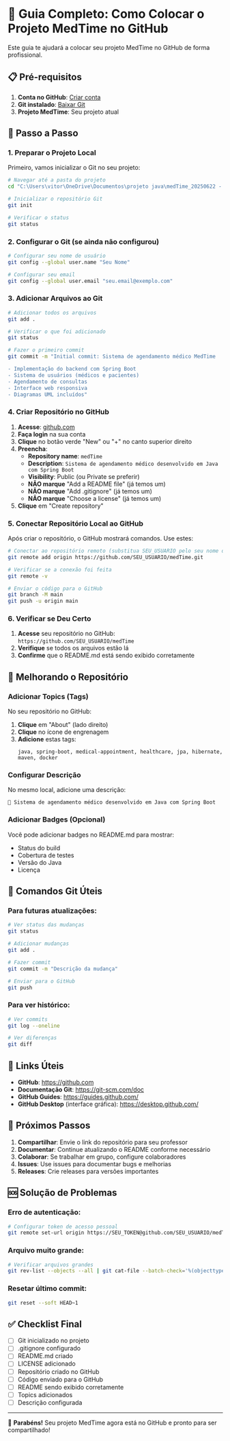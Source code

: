 # 🚀 Guia Completo: Como Colocar o Projeto MedTime no GitHub

Este guia te ajudará a colocar seu projeto MedTime no GitHub de forma profissional.

## 📋 Pré-requisitos

1. **Conta no GitHub**: [Criar conta](https://github.com/signup)
2. **Git instalado**: [Baixar Git](https://git-scm.com/downloads)
3. **Projeto MedTime**: Seu projeto atual

## 🔧 Passo a Passo

### 1. Preparar o Projeto Local

Primeiro, vamos inicializar o Git no seu projeto:

```bash
# Navegar até a pasta do projeto
cd "C:\Users\vitor\OneDrive\Documentos\projeto java\medTime_20250622 - Testes\medTime"

# Inicializar o repositório Git
git init

# Verificar o status
git status
```

### 2. Configurar o Git (se ainda não configurou)

```bash
# Configurar seu nome de usuário
git config --global user.name "Seu Nome"

# Configurar seu email
git config --global user.email "seu.email@exemplo.com"
```

### 3. Adicionar Arquivos ao Git

```bash
# Adicionar todos os arquivos
git add .

# Verificar o que foi adicionado
git status

# Fazer o primeiro commit
git commit -m "Initial commit: Sistema de agendamento médico MedTime

- Implementação do backend com Spring Boot
- Sistema de usuários (médicos e pacientes)
- Agendamento de consultas
- Interface web responsiva
- Diagramas UML incluídos"
```

### 4. Criar Repositório no GitHub

1. **Acesse**: [github.com](https://github.com)
2. **Faça login** na sua conta
3. **Clique** no botão verde "New" ou "+" no canto superior direito
4. **Preencha**:
   - **Repository name**: `medTime`
   - **Description**: `Sistema de agendamento médico desenvolvido em Java com Spring Boot`
   - **Visibility**: Public (ou Private se preferir)
   - **NÃO marque** "Add a README file" (já temos um)
   - **NÃO marque** "Add .gitignore" (já temos um)
   - **NÃO marque** "Choose a license" (já temos um)
5. **Clique** em "Create repository"

### 5. Conectar Repositório Local ao GitHub

Após criar o repositório, o GitHub mostrará comandos. Use estes:

```bash
# Conectar ao repositório remoto (substitua SEU_USUARIO pelo seu nome de usuário)
git remote add origin https://github.com/SEU_USUARIO/medTime.git

# Verificar se a conexão foi feita
git remote -v

# Enviar o código para o GitHub
git branch -M main
git push -u origin main
```

### 6. Verificar se Deu Certo

1. **Acesse** seu repositório no GitHub: `https://github.com/SEU_USUARIO/medTime`
2. **Verifique** se todos os arquivos estão lá
3. **Confirme** que o README.md está sendo exibido corretamente

## 🎨 Melhorando o Repositório

### Adicionar Topics (Tags)

No seu repositório no GitHub:
1. **Clique** em "About" (lado direito)
2. **Clique** no ícone de engrenagem
3. **Adicione** estas tags:
   ```
   java, spring-boot, medical-appointment, healthcare, jpa, hibernate, maven, docker
   ```

### Configurar Descrição

No mesmo local, adicione uma descrição:
```
🏥 Sistema de agendamento médico desenvolvido em Java com Spring Boot
```

### Adicionar Badges (Opcional)

Você pode adicionar badges no README.md para mostrar:
- Status do build
- Cobertura de testes
- Versão do Java
- Licença

## 📝 Comandos Git Úteis

### Para futuras atualizações:

```bash
# Ver status das mudanças
git status

# Adicionar mudanças
git add .

# Fazer commit
git commit -m "Descrição da mudança"

# Enviar para o GitHub
git push
```

### Para ver histórico:

```bash
# Ver commits
git log --oneline

# Ver diferenças
git diff
```

## 🔗 Links Úteis

- **GitHub**: https://github.com
- **Documentação Git**: https://git-scm.com/doc
- **GitHub Guides**: https://guides.github.com/
- **GitHub Desktop** (interface gráfica): https://desktop.github.com/

## 🎯 Próximos Passos

1. **Compartilhar**: Envie o link do repositório para seu professor
2. **Documentar**: Continue atualizando o README conforme necessário
3. **Colaborar**: Se trabalhar em grupo, configure colaboradores
4. **Issues**: Use issues para documentar bugs e melhorias
5. **Releases**: Crie releases para versões importantes

## 🆘 Solução de Problemas

### Erro de autenticação:
```bash
# Configurar token de acesso pessoal
git remote set-url origin https://SEU_TOKEN@github.com/SEU_USUARIO/medTime.git
```

### Arquivo muito grande:
```bash
# Verificar arquivos grandes
git rev-list --objects --all | git cat-file --batch-check='%(objecttype) %(objectname) %(objectsize) %(rest)' | sed -n 's/^blob //p' | sort -nr -k 2 | head -10
```

### Resetar último commit:
```bash
git reset --soft HEAD~1
```

## ✅ Checklist Final

- [ ] Git inicializado no projeto
- [ ] .gitignore configurado
- [ ] README.md criado
- [ ] LICENSE adicionado
- [ ] Repositório criado no GitHub
- [ ] Código enviado para o GitHub
- [ ] README sendo exibido corretamente
- [ ] Topics adicionados
- [ ] Descrição configurada

---

🎉 **Parabéns!** Seu projeto MedTime agora está no GitHub e pronto para ser compartilhado! 